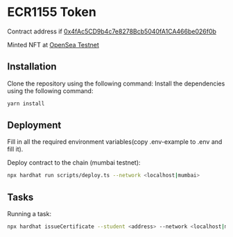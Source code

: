 # ECR1155 Token

Contract address if [0x4fAc5CD9b4c7e8278Bcb5040fA1CA466be026f0b](https://mumbai.polygonscan.com/address/0x4fAc5CD9b4c7e8278Bcb5040fA1CA466be026f0b)

Minted NFT at [OpenSea Testnet](https://testnets.opensea.io/assets/mumbai/0x4fac5cd9b4c7e8278bcb5040fa1ca466be026f0b/1)

## Installation

Clone the repository using the following command:
Install the dependencies using the following command:

```bash
yarn install
```

## Deployment

Fill in all the required environment variables(copy .env-example to .env and fill it).

Deploy contract to the chain (mumbai testnet):

```bash
npx hardhat run scripts/deploy.ts --network <localhost|mumbai>
```

## Tasks

Running a task:

```bash
npx hardhat issueCertificate --student <address> --network <localhost|mumbai>
```
